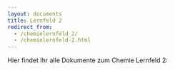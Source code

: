 ```yaml
---
layout: documents
title: Lernfeld 2
redirect_from:
  - /chemielernfeld_2/
  - /chemielernfeld-2.html
---
```

Hier findet Ihr alle Dokumente zum Chemie Lernfeld 2:

